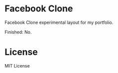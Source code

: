 # Facebook Clone
Facebook Clone experimental layout for my portfolio.

Finished: No.

## 



# License
MIT License
